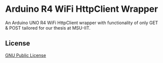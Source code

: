 # Arduino R4 WiFi HttpClient Wrapper

An Arduino UNO R4 WiFi HttpClient wrapper with functionality of only GET & POST tailored for our thesis at MSU-IIT.

## License

[GNU Public License](https://www.gnu.org/licenses/gpl-3.0.html)
